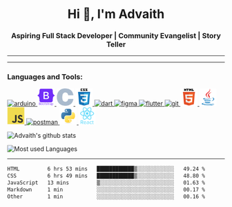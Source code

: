 <h1 align="center">Hi 👋, I'm Advaith</h1>
<h3 align="center">Aspiring Full Stack Developer | Community Evangelist | Story Teller</h3>

<!--I am an aspiring full stack developer from Mar Baselios College of Engineering and Technology current;y pursuing the third year of Computer Science Engineering. I have experience working with Java, Python, and Machine Learning.  
*I am a people person and love being part of communities. I had the honor of being a **Microsoft Learn Student Ambassador and Developer Student Clubs Lead** in my college, thus empowering students by providing learning opportunities and mentorship.  I am always excited to talk about community building and technology. I spend my weekends attending meetups, sometimes hosting them or as a speaker. I love to implement what I have learned and consider side projects and hackathons as the best way to do it.*
If you are looking for someone skilled in Python, Java, Web Development,  Leadership, Team Management, Strategic Planning, Public Speaking, or Community building  I would be a good fit. If you like to collaborate on projects, discuss some ideas or products, or want to know more about community building or student programs just reach out to me via mail.  I would be happy to help.
- I'm interested in Web development.
- Ask me about Python, Java and building communities
- I'm currently learning React JS
- I'm currently focusing on improving my DS and Algo skill
- 📫 How to reach me:  [Linkedin](https://www.linkedin.com/in/advaithu/)-->

<!--[![](https://img.shields.io/badge/Personal-Blog-Blue?style=for-the-badge&logo=HTML)](https://advaithunnikrishnan.me/)
[![](https://img.shields.io/badge/.-LinkedIn-Blue?style=for-the-badge&logo=linkedin)](https://www.linkedin.com/in/advaithu/)
[![](https://img.shields.io/badge/_advaith_unnikrishnan_-Instagram-Blue?style=for-the-badge&logo=instagram)](https://www.instagram.com/_advaith_unnikrishnan_/)
[![Twitter Follow](https://img.shields.io/twitter/follow/advaith_unni?color=blue&logo=twitter&style=for-the-badge)](https://twitter.com/advaith_unni).-->
  
----
<!---
<h3 align="left">Connect with me:</h3>
<p align="left">
<a href="https://twitter.com/advaith_unni" target="blank"><img align="center" src="https://www.flaticon.com/svg/vstatic/svg/145/145812.svg?token=exp=1616310680~hmac=4700a9b76f6764e8bc7a770128d11cda" height="30" width="40" /></a>
<a href="https://linkedin.com/in/advaithu" target="blank"><img align="center" src="https://www.flaticon.com/svg/vstatic/svg/145/145807.svg?token=exp=1616310811~hmac=30663771acf015f440ef4fdaa9cecfdb" alt="advaithu" height="30" width="40" /></a>
</p>
--->
----

<h3 align="left">Languages and Tools:</h3>
<p align="left"> <a href="https://www.arduino.cc/" target="_blank"> <img src="https://cdn.worldvectorlogo.com/logos/arduino-1.svg" alt="arduino" width="40" height="40"/> </a> <a href="https://getbootstrap.com" target="_blank"> <img src="https://raw.githubusercontent.com/devicons/devicon/master/icons/bootstrap/bootstrap-plain-wordmark.svg" alt="bootstrap" width="40" height="40"/> </a> <a href="https://www.cprogramming.com/" target="_blank"> <img src="https://raw.githubusercontent.com/devicons/devicon/master/icons/c/c-original.svg" alt="c" width="40" height="40"/> </a> <a href="https://www.w3schools.com/css/" target="_blank"> <img src="https://raw.githubusercontent.com/devicons/devicon/master/icons/css3/css3-original-wordmark.svg" alt="css3" width="40" height="40"/> </a> <a href="https://dart.dev" target="_blank"> <img src="https://www.vectorlogo.zone/logos/dartlang/dartlang-icon.svg" alt="dart" width="40" height="40"/> </a> <a href="https://www.figma.com/" target="_blank"> <img src="https://www.vectorlogo.zone/logos/figma/figma-icon.svg" alt="figma" width="40" height="40"/> </a> <a href="https://flutter.dev" target="_blank"> <img src="https://www.vectorlogo.zone/logos/flutterio/flutterio-icon.svg" alt="flutter" width="40" height="40"/> </a> <a href="https://git-scm.com/" target="_blank"> <img src="https://www.vectorlogo.zone/logos/git-scm/git-scm-icon.svg" alt="git" width="40" height="40"/> </a> <a href="https://www.w3.org/html/" target="_blank"> <img src="https://raw.githubusercontent.com/devicons/devicon/master/icons/html5/html5-original-wordmark.svg" alt="html5" width="40" height="40"/> </a> <a href="https://www.java.com" target="_blank"> <img src="https://raw.githubusercontent.com/devicons/devicon/master/icons/java/java-original.svg" alt="java" width="40" height="40"/> </a> <a href="https://developer.mozilla.org/en-US/docs/Web/JavaScript" target="_blank"> <img src="https://raw.githubusercontent.com/devicons/devicon/master/icons/javascript/javascript-original.svg" alt="javascript" width="40" height="40"/> </a> <a href="https://postman.com" target="_blank"> <img src="https://www.vectorlogo.zone/logos/getpostman/getpostman-icon.svg" alt="postman" width="40" height="40"/> </a> <a href="https://www.python.org" target="_blank"> <img src="https://raw.githubusercontent.com/devicons/devicon/master/icons/python/python-original.svg" alt="python" width="40" height="40"/> </a> <a href="https://reactjs.org/" target="_blank"> <img src="https://raw.githubusercontent.com/devicons/devicon/master/icons/react/react-original-wordmark.svg" alt="react" width="40" height="40"/> </a> </p>

![Advaith's github stats](https://github-readme-stats.vercel.app/api?username=advaith-unnikrishnan&show_icons=true&hide=["issues"])

![Most used Languages](https://github-readme-stats.vercel.app/api/top-langs/?username=advaith-unnikrishnan&&show_icons=true)

<!--<a href="https://github.com/ryo-ma/github-profile-trophy"><img width=800 src="https://github-profile-trophy.vercel.app/?username=advaith-unnikrishnan&column=7" alt="advaith-unnikrishnan" /></a> </p>-->

----
<!--<p align="center">
  <a href="https://www.linkedin.com/in/advaithu/"><img src="https://cdn.jsdelivr.net/npm/simple-icons@v3/icons/linkedin.svg" width="30px" alt="LinkedIn"></a> &nbsp; &nbsp;
  <a href="https://www.instagram.com/_advaith_unnikrishnan_/"><img src="https://cdn.jsdelivr.net/npm/simple-icons@v3/icons/instagram.svg" width="30px" alt="Instagram"></a> &nbsp; &nbsp;
  <a href="https://twitter.com/advaith_unni"><img src="https://cdn.jsdelivr.net/npm/simple-icons@v3/icons/twitter.svg" width="30px" alt="Twitter"></a> &nbsp; &nbsp;
  <a href="mailto:advaithunni2000@gmail.com"><img src="https://cdn.jsdelivr.net/npm/simple-icons@v3/icons/gmail.svg" width="30px" alt="Gmail"></a> &nbsp; &nbsp;
  <a href="https://medium.com/@advaithunni2000"><img src="https://cdn.jsdelivr.net/npm/simple-icons@v3/icons/medium.svg" width="30px" alt="Gmail"></a> &nbsp; &nbsp;
  </p>-->

<!--[![Repos Badge](https://badges.pufler.dev/repos/advaith-unnikrishnan)](https://advaith-unnikrishnan.github.io)>
----

<!--START_SECTION:waka-->
```text
HTML         6 hrs 53 mins   ████████████▒░░░░░░░░░░░░   49.24 % 
CSS          6 hrs 49 mins   ████████████▒░░░░░░░░░░░░   48.80 % 
JavaScript   13 mins         ▒░░░░░░░░░░░░░░░░░░░░░░░░   01.63 % 
Markdown     1 min           ░░░░░░░░░░░░░░░░░░░░░░░░░   00.17 % 
Other        1 min           ░░░░░░░░░░░░░░░░░░░░░░░░░   00.16 % 
```
<!--END_SECTION:waka-->
